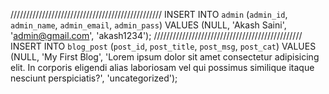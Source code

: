 
////////////////////////////////////////////////
INSERT INTO `admin` (`admin_id`, `admin_name`, `admin_email`, `admin_pass`) VALUES (NULL, 'Akash Saini', 'admin@gmail.com', 'akash1234');
///////////////////////////////////////////////
INSERT INTO `blog_post` (`post_id`, `post_title`, `post_msg`, `post_cat`) VALUES (NULL, 'My First Blog', 'Lorem ipsum dolor sit amet consectetur adipisicing elit. In corporis eligendi alias laboriosam vel qui possimus similique itaque nesciunt perspiciatis?', 'uncategorized');